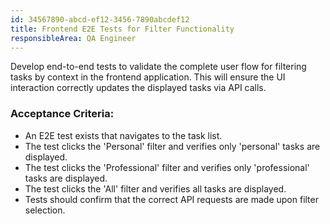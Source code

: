 ```yaml
---
id: 34567890-abcd-ef12-3456-7890abcdef12
title: Frontend E2E Tests for Filter Functionality
responsibleArea: QA Engineer
---
```

Develop end-to-end tests to validate the complete user flow for filtering tasks by context in the frontend application. This will ensure the UI interaction correctly updates the displayed tasks via API calls.

### Acceptance Criteria:
*   An E2E test exists that navigates to the task list.
*   The test clicks the 'Personal' filter and verifies only 'personal' tasks are displayed.
*   The test clicks the 'Professional' filter and verifies only 'professional' tasks are displayed.
*   The test clicks the 'All' filter and verifies all tasks are displayed.
*   Tests should confirm that the correct API requests are made upon filter selection.